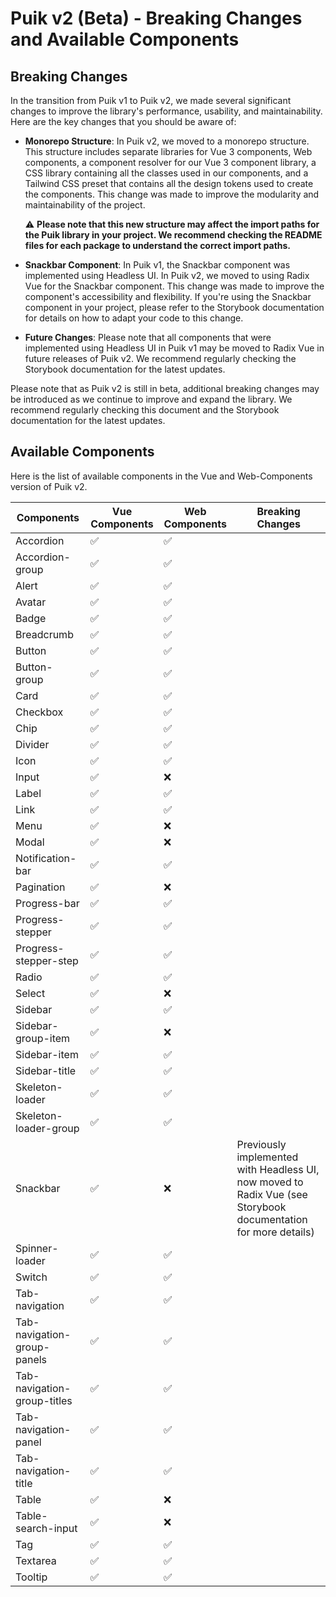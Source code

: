 # Puik v2 (Beta) - Breaking Changes and Available Components

## Breaking Changes

In the transition from Puik v1 to Puik v2, we made several significant changes to improve the library's performance, usability, and maintainability. Here are the key changes that you should be aware of:

- **Monorepo Structure**: In Puik v2, we moved to a monorepo structure. This structure includes separate libraries for Vue 3 components, Web components, a component resolver for our Vue 3 component library, a CSS library containing all the classes used in our components, and a Tailwind CSS preset that contains all the design tokens used to create the components. This change was made to improve the modularity and maintainability of the project.
  
  :warning: **Please note that this new structure may affect the import paths for the Puik library in your project. We recommend checking the README files for each package to understand the correct import paths.**

- **Snackbar Component**: In Puik v1, the Snackbar component was implemented using Headless UI. In Puik v2, we moved to using Radix Vue for the Snackbar component. This change was made to improve the component's accessibility and flexibility. If you're using the Snackbar component in your project, please refer to the Storybook documentation for details on how to adapt your code to this change.

- **Future Changes**: Please note that all components that were implemented using Headless UI in Puik v1 may be moved to Radix Vue in future releases of Puik v2. We recommend regularly checking the Storybook documentation for the latest updates.

Please note that as Puik v2 is still in beta, additional breaking changes may be introduced as we continue to improve and expand the library. We recommend regularly checking this document and the Storybook documentation for the latest updates.

## Available Components

Here is the list of available components in the Vue and Web-Components version of Puik v2.

| Components                   | Vue Components | Web Components | Breaking Changes |
| --------------------------- | -------------- | -------------- | ---------------- |
| Accordion                   | ✅  | ✅            |                  |
| Accordion-group             | ✅  | ✅            |                  |
| Alert                       | ✅  | ✅            |                  |
| Avatar                      | ✅  | ✅            |                  |
| Badge                       | ✅  | ✅            |                  |
| Breadcrumb                  | ✅  | ✅            |                  |
| Button                      | ✅  | ✅            |                  |
| Button-group                | ✅  | ✅            |                  |
| Card                        | ✅  | ✅            |                  |
| Checkbox                    | ✅  | ✅            |                  |
| Chip                        | ✅  | ✅            |                  |
| Divider                     | ✅  | ✅            |                  |
| Icon                        | ✅  | ✅            |                  |
| Input                       | ✅  | ❌            |                  |
| Label                       | ✅  | ✅            |                  |
| Link                        | ✅  | ✅            |                  |
| Menu                        | ✅  | ❌            |                  |
| Modal                       | ✅  | ❌            |                  |
| Notification-bar            | ✅  | ✅            |                  |
| Pagination                  | ✅  | ❌            |                  |
| Progress-bar                | ✅  | ✅            |                  |
| Progress-stepper            | ✅  | ✅            |                  |
| Progress-stepper-step       | ✅  | ✅            |                  |
| Radio                       | ✅  | ✅            |                  |
| Select                      | ✅  | ❌            |                  |
| Sidebar                     | ✅  | ✅            |                  |
| Sidebar-group-item          | ✅  | ❌            |                  |
| Sidebar-item                | ✅  | ✅            |                  |
| Sidebar-title               | ✅  | ✅            |                  |
| Skeleton-loader             | ✅  | ✅            |                  |
| Skeleton-loader-group       | ✅  | ✅            |                  |
| Snackbar                    | ✅  | ❌            | Previously implemented with Headless UI, now moved to Radix Vue (see Storybook documentation for more details)|
| Spinner-loader              | ✅  | ✅            |                  |
| Switch                      | ✅  | ✅            |                  |
| Tab-navigation              | ✅  | ✅            |                  |
| Tab-navigation-group-panels | ✅  | ✅            |                  |
| Tab-navigation-group-titles | ✅  | ✅            |                  |
| Tab-navigation-panel        | ✅  | ✅            |                  |
| Tab-navigation-title        | ✅  | ✅            |                  |
| Table                       | ✅  | ❌            |                  |
| Table-search-input          | ✅  | ❌            |                  |
| Tag                         | ✅  | ✅            |                  |
| Textarea                    | ✅  | ✅            |                  |
| Tooltip                     | ✅  | ✅            |                  |
